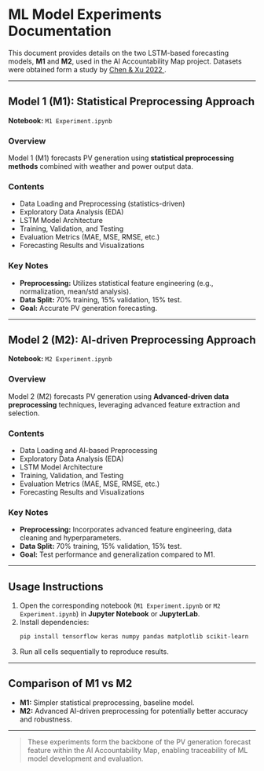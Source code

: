 # ML Model Experiments Documentation

This document provides details on the two LSTM-based forecasting models, **M1** and **M2**, used in the AI Accountability Map project. Datasets were obtained form a study by <a href="https://www.nature.com/articles/s41597-022-01696-6},
	doi = {10.1038/s41597-022-01696-6"> Chen & Xu 2022 </a>.

---

## **Model 1 (M1): Statistical Preprocessing Approach**

**Notebook:** `M1 Experiment.ipynb`

### **Overview**
Model 1 (M1) forecasts PV generation using **statistical preprocessing methods** combined with weather and power output data.

### **Contents**
- Data Loading and Preprocessing (statistics-driven)
- Exploratory Data Analysis (EDA)
- LSTM Model Architecture
- Training, Validation, and Testing
- Evaluation Metrics (MAE, MSE, RMSE, etc.)
- Forecasting Results and Visualizations

### **Key Notes**
- **Preprocessing:** Utilizes statistical feature engineering (e.g., normalization, mean/std analysis).
- **Data Split:** 70% training, 15% validation, 15% test.
- **Goal:** Accurate PV generation forecasting.

---

## **Model 2 (M2): AI-driven Preprocessing Approach**

**Notebook:** `M2 Experiment.ipynb`

### **Overview**
Model 2 (M2) forecasts PV generation using **Advanced-driven data preprocessing** techniques, leveraging advanced feature extraction and selection.

### **Contents**
- Data Loading and AI-based Preprocessing
- Exploratory Data Analysis (EDA)
- LSTM Model Architecture
- Training, Validation, and Testing
- Evaluation Metrics (MAE, MSE, RMSE, etc.)
- Forecasting Results and Visualizations

### **Key Notes**
- **Preprocessing:** Incorporates advanced feature engineering, data cleaning and hyperparameters.
- **Data Split:** 70% training, 15% validation, 15% test.
- **Goal:** Test performance and generalization compared to M1.

---

## **Usage Instructions**

1. Open the corresponding notebook (`M1 Experiment.ipynb` or `M2 Experiment.ipynb`) in **Jupyter Notebook** or **JupyterLab**.
2. Install dependencies:
   ```bash
   pip install tensorflow keras numpy pandas matplotlib scikit-learn
   ```
3. Run all cells sequentially to reproduce results.

---

## **Comparison of M1 vs M2**
- **M1:** Simpler statistical preprocessing, baseline model.
- **M2:** Advanced AI-driven preprocessing for potentially better accuracy and robustness.

---

> These experiments form the backbone of the PV generation forecast feature within the AI Accountability Map, enabling traceability of ML model development and evaluation.
